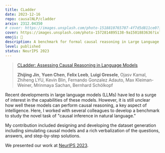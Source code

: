 ```yaml
---
title: CLadder
date: 2023-12-16
repo: causalNLP/cladder
arxiv: 2312.04350
# cover: https://images.unsplash.com/photo-1518810765707-4f7d5d811ce0?ixlib=rb-4.0.3&ixid=M3wxMjA3fDB8MHxwaG90by1wYWdlfHx8fGVufDB8fHx8fA%3D%3D&auto=format&fit=crop&w=1440&q=80
cover: https://images.unsplash.com/photo-1572814895138-9a1501883636?ixlib=rb-4.0.3&ixid=M3wxMjA3fDB8MHxwaG90by1wYWdlfHx8fGVufDB8fHx8fA%3D%3D&auto=format&fit=crop&w=1440&q=80
emoji: 🤹
description: A benchmark for formal causal reasoning in Large Language Models
level: published
status: NeurIPS 2023
---
```


> [CLadder: Assessing Causal Reasoning in Language Models](https://openreview.net/forum?id=hdZeYGNCTtN)
> 
> **Zhijing Jin**, **Yuen Chen**, **Felix Leeb**, **Luigi Gresele**, Ojasv Kamal, Zhiheng LYU, Kevin Blin, Fernando Gonzalez Adauto, Max Kleiman-Weiner, Mrinmaya Sachan, Bernhard Schölkopf

Recent developments in large language models (LLMs) have led to a surge of interest in the capabilities of these models. However, it is still unclear how well these models can perform causal reasoning, a key aspect of intelligence. Here, I worked with several colleagues to develop a benchmark to study the novel task of "causal inference in natural language."

My contribution included designing and developing the dataset generation including simulating causal models and a rich verbalization of the questions, answers, and step-by-step solutions.

We presented our work at [NeurIPS 2023](https://openreview.net/forum?id=e2wtjx0Yqu).

